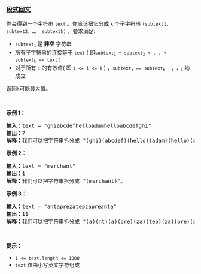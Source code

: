 ### [段式回文](https://leetcode-cn.com/problems/longest-chunked-palindrome-decomposition)

<p>你会得到一个字符串&nbsp;<code>text</code>&nbsp;。你应该把它分成 <code>k</code>&nbsp;个子字符串&nbsp;<code>(subtext1, subtext2，…， subtextk)</code>&nbsp;，要求满足:</p>

<ul>
	<li><code>subtext<sub>i</sub></code><sub>&nbsp;</sub>是 <strong>非空&nbsp;</strong>字符串</li>
	<li>所有子字符串的连接等于 <code>text</code> ( 即<code>subtext<sub>1</sub>&nbsp;+ subtext<sub>2</sub>&nbsp;+ ... + subtext<sub>k</sub>&nbsp;== text</code>&nbsp;)</li>
	<li>对于所有 <font color="#c7254e"><font face="Menlo, Monaco, Consolas, Courier New, monospace"><span style="font-size:12.6px"><span style="background-color:#f9f2f4">i</span></span></font></font>&nbsp;的有效值( 即&nbsp;<code>1 &lt;= i&nbsp;&lt;= k</code> ) ，<code>subtext<sub>i</sub>&nbsp;== subtext<sub>k - i + 1</sub></code> 均成立</li>
</ul>

<p>返回<code>k</code>可能最大值。</p>

<p>&nbsp;</p>

<p><strong>示例 1：</strong></p>

<pre>
<strong>输入：</strong>text = "ghiabcdefhelloadamhelloabcdefghi"
<strong>输出：</strong>7
<strong>解释：</strong>我们可以把字符串拆分成 "(ghi)(abcdef)(hello)(adam)(hello)(abcdef)(ghi)"。
</pre>

<p><strong>示例 2：</strong></p>

<pre>
<strong>输入：</strong>text = "merchant"
<strong>输出：</strong>1
<strong>解释：</strong>我们可以把字符串拆分成 "(merchant)"。
</pre>

<p><strong>示例 3：</strong></p>

<pre>
<strong>输入：</strong>text = "antaprezatepzapreanta"
<strong>输出：</strong>11
<strong>解释：</strong>我们可以把字符串拆分成 "(a)(nt)(a)(pre)(za)(tep)(za)(pre)(a)(nt)(a)"。
</pre>

<p>&nbsp;</p>

<p><strong>提示：</strong></p>

<ul>
	<li><code>1 &lt;= text.length &lt;= 1000</code></li>
	<li><code>text</code>&nbsp;仅由小写英文字符组成</li>
</ul>

